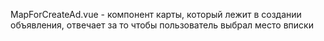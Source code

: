 MapForCreateAd.vue - компонент карты, который лежит в создании объявления, отвечает за то чтобы пользователь выбрал
место вписки
